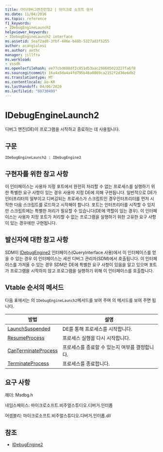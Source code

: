 ```yaml
---
title: 아이데버그엔진런칭2 | 마이크로 소프트 문서
ms.date: 11/04/2016
ms.topic: reference
f1_keywords:
- IDebugEngineLaunch2
helpviewer_keywords:
- IDebugEngineLaunch2 interface
ms.assetid: 5eaf2ad8-3fbf-446e-b48b-5327ad3f5255
author: acangialosi
ms.author: anthc
manager: jillfra
ms.workload:
- vssdk
ms.openlocfilehash: ee77cbd680df2c851d53aac298605023227fa6f8
ms.sourcegitcommit: 16a4a5da4a4fd795b46a0869ca2152f2d36e6db2
ms.translationtype: MT
ms.contentlocale: ko-KR
ms.lasthandoff: 04/06/2020
ms.locfileid: "80730499"
---
```

# <a name="idebugenginelaunch2"></a>IDebugEngineLaunch2
디버그 엔진(DE)이 프로그램을 시작하고 종료하는 데 사용됩니다.

## <a name="syntax"></a>구문

```
IDebugEngineLaunch2 : IDebugEngine2
```

## <a name="notes-for-implementers"></a>구현자를 위한 참고 사항
 이 인터페이스는 사용자 지정 포트에서 완전히 처리할 수 없는 프로세스를 실행하기 위한 특별한 요구 사항이 있는 경우 사용자 지정 DE에 의해 구현됩니다. 일반적으로 DE가 인터프리터의 일부이고 디버깅되는 프로세스가 스크립트인 경우인터프리터를 먼저 시작한 다음 스크립트를 로드하고 시작해야 합니다. 포트는 인터프리터를 시작할 수 있지만 스크립트에는 특별한 처리가 필요할 수 있습니다(DE에 역할이 있는 경우). 이 인터페이스는 사용자 지정 포트가 처리할 수 없는 프로그램을 실행하기 위한 고유한 요구 사항이 있는 경우에만 구현됩니다.

## <a name="notes-for-callers"></a>발신자에 대한 참고 사항
 SDM이 [IDebugEngine2](../../../extensibility/debugger/reference/idebugengine2.md) 인터페이스(QueryInterface 사용)에서 이 인터페이스를 얻을 수 있는 경우 이 인터페이스는 세션 디버그 관리자(SDM)에서 호출됩니다. 이 인터페이스를 가져올 수 있는 경우 SDM은 DE에 특별한 요구 사항이 있음을 알고 있으며 포트가 프로그램을 시작하지 않고 프로그램을 실행하기 위해 이 인터페이스를 호출합니다.

## <a name="methods-in-vtable-order"></a>Vtable 순서의 메서드
 다음 표에서는 의 `IDebugEngineLaunch2`메서드를 보여 주며 의 메서드를 보여 주면 됩니다.

|방법|설명|
|------------|-----------------|
|[LaunchSuspended](../../../extensibility/debugger/reference/idebugenginelaunch2-launchsuspended.md)|DE를 통해 프로세스를 시작합니다.|
|[ResumeProcess](../../../extensibility/debugger/reference/idebugenginelaunch2-resumeprocess.md)|프로세스 실행을 다시 시작합니다.|
|[CanTerminateProcess](../../../extensibility/debugger/reference/idebugenginelaunch2-canterminateprocess.md)|프로세스를 종료할 수 있는지 여부를 결정합니다.|
|[TerminateProcess](../../../extensibility/debugger/reference/idebugenginelaunch2-terminateprocess.md)|프로세스를 종료합니다.|

## <a name="requirements"></a>요구 사항
 헤더: Msdbg.h

 네임스페이스: 마이크로소프트.비주얼스튜디오.디버거.인터롭

 어셈블리: 마이크로소프트.비주얼스튜디오.디버거.인터롭.dll

## <a name="see-also"></a>참조
- [IDebugEngine2](../../../extensibility/debugger/reference/idebugengine2.md)
